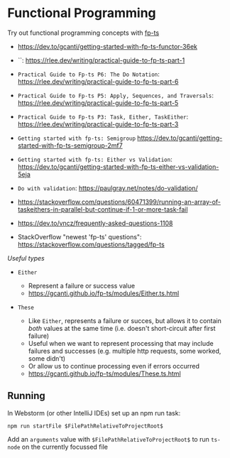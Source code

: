 # Functional Programming

Try out functional programming concepts with [fp-ts]()


* https://dev.to/gcanti/getting-started-with-fp-ts-functor-36ek
* ``: https://rlee.dev/writing/practical-guide-to-fp-ts-part-1
* `Practical Guide to Fp‑ts P6: The Do Notation`: https://rlee.dev/writing/practical-guide-to-fp-ts-part-6
* `Practical Guide to Fp‑ts P5: Apply, Sequences, and Traversals`: https://rlee.dev/writing/practical-guide-to-fp-ts-part-5
* `Practical Guide to Fp‑ts P3: Task, Either, TaskEither`: https://rlee.dev/writing/practical-guide-to-fp-ts-part-3

* `Getting started with fp-ts: Semigroup` https://dev.to/gcanti/getting-started-with-fp-ts-semigroup-2mf7
* `Getting started with fp-ts: Either vs Validation`: https://dev.to/gcanti/getting-started-with-fp-ts-either-vs-validation-5eja
* `Do with validation`: https://paulgray.net/notes/do-validation/

* https://stackoverflow.com/questions/60471399/running-an-array-of-taskeithers-in-parallel-but-continue-if-1-or-more-task-fail
* https://dev.to/vncz/frequently-asked-questions-1108

* StackOverflow "newest 'fp-ts' questions": https://stackoverflow.com/questions/tagged/fp-ts


*Useful types*

* `Either`
  - Represent a failure or success value
  - https://gcanti.github.io/fp-ts/modules/Either.ts.html
    
* `These`
  - Like `Either`, represents a failure or succes, but allows 
    it to contain _both_ values at the same time (i.e. doesn't short-circuit after first failure)
  - Useful when we want to represent processing that may include failures and successes
    (e.g. multiple http requests, some worked, some didn't)
  - Or allow us to continue processing even if errors occurred
  - https://gcanti.github.io/fp-ts/modules/These.ts.html



## Running

In Webstorm (or other IntelliJ IDEs) set up an npm run task:

```
npm run startFile $FilePathRelativeToProjectRoot$
```

Add an `arguments` value with `$FilePathRelativeToProjectRoot$` to run `ts-node` on the currently focussed file
